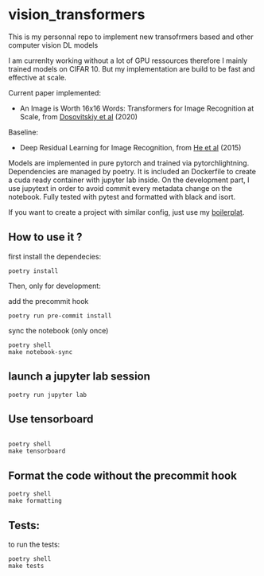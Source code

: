 # vision_transformers

This is my personnal repo to implement new transofrmers based and other computer vision DL models

I am currenlty working without a lot of GPU ressources therefore I mainly trained models on CIFAR 10. But my implementation are build to be fast and effective at scale.

Current paper implemented:

* An Image is Worth 16x16 Words: Transformers for Image Recognition at Scale, from [Dosovitskiy et al](https://arxiv.org/abs/2010.11929) (2020)

Baseline:

* Deep Residual Learning for Image Recognition, from [He et al](https://arxiv.org/abs/1512.03385) (2015)


Models are implemented in pure pytorch and trained via pytorchlightning. Dependencies are managed by poetry. It is included an Dockerfile to create a cuda ready container with jupyter lab inside.
On the development part, I use jupytext in order to avoid commit every metadata change on the notebook. Fully tested with pytest and formatted with black and isort.

If you want to create a project with similar config, just use my [boilerplat](https://github.com/samsja/pytorch-boilerplate). 

## How to use it ?

first install the dependecies:

```shell
poetry install
```

Then, only for development: 

add the precommit hook

```
poetry run pre-commit install
```

sync the notebook (only once)

```
poetry shell
make notebook-sync
```

## launch a jupyter lab session

```shell
poetry run jupyter lab
```

## Use tensorboard

```shell

poetry shell
make tensorboard
```

## Format the code without the precommit hook

```shell
poetry shell
make formatting
```

## Tests:

to run the tests:

```shell
poetry shell
make tests
```



